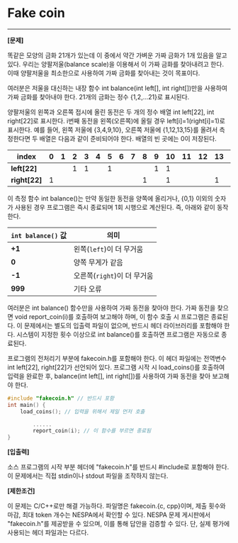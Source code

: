 # Fake coin

---

**[문제]** 

 똑같은 모양의 금화 21개가 있는데 이 중에서 약간 가벼운 가짜 금화가 1개 있음을 알고 있다. 우리는 양팔저울(balance scale)을 이용해서 이 가짜 금화를 찾아내려고 한다. 이때 양팔저울을 최소한으로 사용하여 가짜 금화를 찾아내는 것이 목표이다. 

 여러분은 저울을 대신하는 내장 함수 int balance(int left[], int right[])만을 사용하여 가짜 금화를 찾아내야 한다. 21개의 금화는 정수 {1,2,...21}로 표시된다.

 양팔저울의 왼쪽과 오른쪽 접시에 올린 동전은 두 개의 정수 배열 int left[22], int right[22]로 표시한다. i번째 동전을 왼쪽(오른쪽)에 올릴 경우 left[i]=1(right[i]=1)로 표시한다. 예를 들어, 왼쪽 저울에 {3,4,9,10}, 오른쪽 저울에 {1,12,13,15}를 올려서 측정한다면 두 배열은 다음과 같이 준비되어야 한다. 배열의 빈 곳에는 0이 저장된다.

| index | 0 | 1 | 2 | 3 | 4 | 5 | 6 | 7 | 8 | 9 | 10 | 11 | 12 | 13 | 14 | 15 | 16 | 17 | 18 | 19 | 20 | 21 |
| --- | --- | --- | --- | --- | --- | --- | --- | --- | --- | --- | --- | --- | --- | --- | --- | --- | --- | --- | --- | --- | --- | --- |
| **left[22]** |  |  | 1 | 1 |  | 1 |  |  |  | 1 | 1 |  |  |  |  |  |  |  |  |  |  |  |
| **right[22]** | 1 |  |  |  |  |  |  |  | 1 |  | 1 |  |  | 1 |  | 1 |  |  |  |  |  |  |

이 측정 함수 int balance()는 만약 동일한 동전을 양쪽에 올리거나, {0,1} 이외의 숫자가 사용된 경우 프로그램은 즉시 종료되며 1회 시행으로 계산된다. 즉, 아래와 같이 동작한다.

| `int balance()` 값 | 의미 |
| --- | --- |
| **+1** | 왼쪽(`left`)이 더 무거움 |
| **0** | 양쪽 무게가 같음 |
| **-1** | 오른쪽(`right`)이 더 무거움 |
| **999** | 기타 오류 |

 여러분은 int balance() 함수만을 사용하여 가짜 동전을 찾아야 한다. 가짜 동전을 찾으면 void report_coin(i)를 호출하여 보고해야 하며, 이 함수 호출 시 프로그램은 종료된다. 이 문제에서는 별도의 입출력 파일이 없으며, 반드시 헤더 라이브러리를 포함해야 한다. 시스템이 지정한 횟수 이상으로 int balance()를 호출하면 프로그램은 자동으로 종료된다.

 프로그램의 전처리기 부분에 fakecoin.h를 포함해야 한다. 이 헤더 파일에는 전역변수 int left[22], right[22]가 선언되어 있다. 프로그램 시작 시 load_coins()를 호출하여 입력을 완료한 후, balance(int left[], int right[])를 사용하여 가짜 동전을 찾아 보고해야 한다.

```cpp
#include "fakecoin.h" // 반드시 포함
int main() {
    load_coins(); // 입력을 위해서 제일 먼저 호출

		......
		report_coin(i); // 이 함수를 부르면 종료됨
}
```

**[입출력]** 

 소스 프로그램의 시작 부분 헤더에 "fakecoin.h"를 반드시 #include로 포함해야 한다. 이 문제에서는 직접 stdin이나 stdout 파일을 조작하지 않는다.

**[제한조건]** 

 이 문제는 C/C++로만 해결 가능하다. 파일명은 fakecoin.{c, cpp}이며, 제출 횟수와 마감, 최대 token 개수는 NESPA에서 확인할 수 있다. NESPA 문제 게시판에서 "fakecoin.h"를 제공받을 수 있으며, 이를 통해 답안을 검증할 수 있다. 단, 실제 평가에 사용되는 헤더 파일과는 다르다.